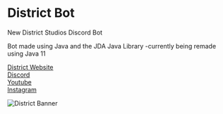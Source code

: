 # District Bot
 New District Studios Discord Bot
 
 Bot made using Java and the JDA Java Library
 -currently being remade using Java 11
 
 [District Website](https://districtmeps.com)  
 [Discord](https://discord.gg/7DkcHW8)  
 [Youtube](https://www.youtube.com/user/Theplatypusofdoom363)  
 [Instagram](https://www.instagram.com/district.team/)  

![District Banner](https://cdn.discordapp.com/attachments/391819251465322498/665032447427084308/uhhhhhh.png)
